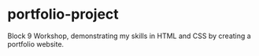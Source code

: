 # portfolio-project
Block 9 Workshop, demonstrating my skills in HTML and CSS by creating a portfolio website.